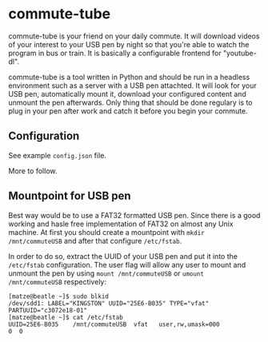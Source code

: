 commute-tube
============
commute-tube is your friend on your daily commute. It will download videos of your interest to your USB pen by night so that you're able to watch the program in bus or train. It is basically a configurable frontend for "youtube-dl". 

commute-tube is a tool written in Python and should be run in a headless environment such as a server with a USB pen attachted. It will look for your USB pen, automatically mount it, download your configured content and unmount the pen afterwards. Only thing that should be done regulary is to plug in your pen after work and catch it before you begin your commute.


Configuration
-------------
See example `config.json` file.

More to follow.

Mountpoint for USB pen
----------------------
Best way would be to use a FAT32 formatted USB pen. Since there is a good working and hasle free implementation of FAT32 on almost any Unix machine. At first you should create a mountpoint with `mkdir /mnt/commuteUSB` and after that configure `/etc/fstab`.

In order to do so, extract the UUID of your USB pen and put it into the `/etc/fstab` configuration. The user flag will allow any user to mount and unmount the pen by using `mount /mnt/commuteUSB` or `umount /mnt/commuteUSB` respectively:

```shell
[matze@beatle ~]$ sudo blkid 
/dev/sdd1: LABEL="KINGSTON" UUID="25E6-B035" TYPE="vfat" PARTUUID="c3072e18-01" 
[matze@beatle ~]$ cat /etc/fstab 
UUID=25E6-B035    /mnt/commuteUSB  vfat   user,rw,umask=000              0  0
```